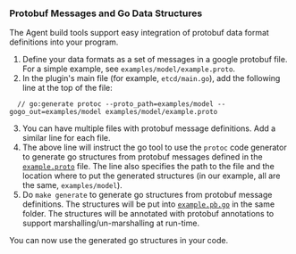 ### Protobuf Messages and Go Data Structures
The Agent build tools support easy integration of protobuf data format
definitions into your program.
 
1. Define your data formats as a set of messages in a google protobuf
file. For a simple example, see `examples/model/example.proto`.
1. In the plugin's main file (for example, `etcd/main.go`), add 
the following line at the top of the file:
```apple js
  // go:generate protoc --proto_path=examples/model --gogo_out=examples/model examples/model/example.proto
```
3. You can have multiple files with protobuf message definitions. Add a
similar line for each file.
3. The above line will instruct the go tool to use the `protoc` code 
generator to generate go structures from protobuf messages defined in
the [`example.proto`](example.proto) file. The line also specifies
the path to the file and the location where to put the generated
structures (in our example, all are the same, `examples/model`).
1. Do `make generate` to generate go structures from protobuf message 
definitions. The structures will be put into
[`example.pb.go`](example.pb.go) in the same folder.
The structures will be annotated with protobuf annotations to support
marshalling/un-marshalling at run-time.

You can now use the generated go structures in your code.